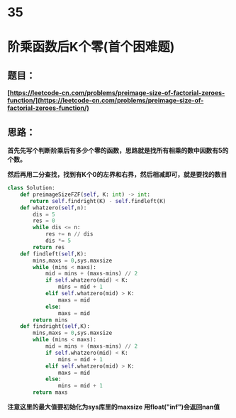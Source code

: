 # 35


# **阶乘函数后K个零(首个困难题)**

## **题目：**

**[https://leetcode-cn.com/problems/preimage-size-of-factorial-zeroes-function/](https://leetcode-cn.com/problems/preimage-size-of-factorial-zeroes-function/)**

## **思路：**

**首先先写个判断阶乘后有多少个零的函数，思路就是找所有相乘的数中因数有5的个数。**

**然后再用二分查找，找到有K个0的左界和右界，然后相减即可，就是要找的数目**

```python
class Solution:
    def preimageSizeFZF(self, K: int) -> int:
       return self.findright(K) - self.findleft(K)
    def whatzero(self,n):
        dis = 5
        res = 0
        while dis <= n:
            res += n // dis 
            dis *= 5
        return res
    def findleft(self,K):
        mins,maxs = 0,sys.maxsize
        while (mins < maxs):
            mid = mins + (maxs-mins) // 2
            if self.whatzero(mid) < K:
                mins = mid + 1
            elif self.whatzero(mid) > K:
                maxs = mid
            else:
                maxs = mid
        return mins
    def findright(self,K):
        mins,maxs = 0,sys.maxsize
        while (mins < maxs):
            mid = mins + (maxs-mins) // 2
            if self.whatzero(mid) < K:
                mins = mid + 1
            elif self.whatzero(mid) > K:
                maxs = mid
            else:
                mins = mid + 1
        return maxs
```

**注意这里的最大值要初始化为sys库里的maxsize 用float("inf")会返回nan值**




